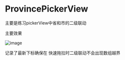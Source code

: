 # ProvincePickerView
主要是练习pickerView中省和市的二级联动

主要效果

![image](https://github.com/dsxNiubility/ProvincePickerView/raw/master/screenshots/picker.gif)

记录了最新下标确保在 快速拖拉时二级联动不会出现数组越界